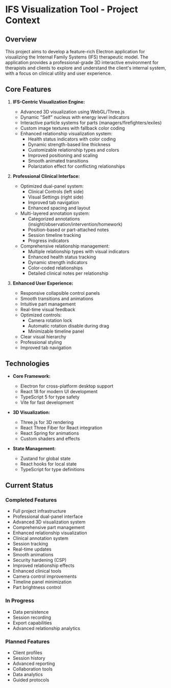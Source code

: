 # IFS Visualization Tool - Project Context

## Overview

This project aims to develop a feature-rich Electron application for visualizing the Internal Family Systems (IFS) therapeutic model. The application provides a professional-grade 3D interactive environment for therapists and clients to explore and understand the client's internal system, with a focus on clinical utility and user experience.

## Core Features

1.  **IFS-Centric Visualization Engine:**
    *   Advanced 3D visualization using WebGL/Three.js
    *   Dynamic "Self" nucleus with energy level indicators
    *   Interactive particle systems for parts (managers/firefighters/exiles)
    *   Custom image textures with fallback color coding
    *   Enhanced relationship visualization system:
        *   Health status indicators with color coding
        *   Dynamic strength-based line thickness
        *   Customizable relationship types and colors
        *   Improved positioning and scaling
        *   Smooth animated transitions
        *   Polarization effect for conflicting relationships

2.  **Professional Clinical Interface:**
    *   Optimized dual-panel system:
        *   Clinical Controls (left side)
        *   Visual Settings (right side)
        *   Improved tab navigation
        *   Enhanced spacing and layout
    *   Multi-layered annotation system:
        *   Categorized annotations (insight/observation/intervention/homework)
        *   Position-based or part-attached notes
        *   Session timeline tracking
        *   Progress indicators
    *   Comprehensive relationship management:
        *   Multiple relationship types with visual indicators
        *   Enhanced health status tracking
        *   Dynamic strength indicators
        *   Color-coded relationships
        *   Detailed clinical notes per relationship

3.  **Enhanced User Experience:**
    *   Responsive collapsible control panels
    *   Smooth transitions and animations
    *   Intuitive part management
    *   Real-time visual feedback
    *   Optimized controls:
        * Camera rotation lock
        * Automatic rotation disable during drag
        * Minimizable timeline panel
    *   Clear visual hierarchy
    *   Professional styling
    *   Improved tab navigation

## Technologies

*   **Core Framework:**
    *   Electron for cross-platform desktop support
    *   React 18 for modern UI development
    *   TypeScript 5 for type safety
    *   Vite for fast development

*   **3D Visualization:**
    *   Three.js for 3D rendering
    *   React Three Fiber for React integration
    *   React Spring for animations
    *   Custom shaders and effects

*   **State Management:**
    *   Zustand for global state
    *   React hooks for local state
    *   TypeScript for type definitions

## Current Status

### Completed Features
* Full project infrastructure
* Professional dual-panel interface
* Advanced 3D visualization system
* Comprehensive part management
* Enhanced relationship visualization
* Clinical annotation system
* Session tracking
* Real-time updates
* Smooth animations
* Security hardening (CSP)
* Improved relationship effects
* Enhanced clinical tools
* Camera control improvements
* Timeline panel minimization
* Part brightness control

### In Progress
* Data persistence
* Session recording
* Export capabilities
* Advanced relationship analytics

### Planned Features
* Client profiles
* Session history
* Advanced reporting
* Collaboration tools
* Data analytics
* Guided protocols